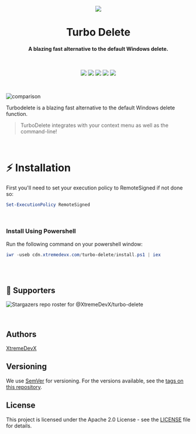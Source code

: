 
<p align="center">
  <img src="https://github.com/XtremeDevX/turbo-delete/blob/master/assets/turbo-delete-icon-transparent-bg.png" />
</p>

<h1 align="center">Turbo Delete</h1>
<h4 align="center">A blazing fast alternative to the default Windows delete.</h1>
<br>

<p align="center">
  <img src="https://img.shields.io/badge/version-0.0.1-green"> <img src="https://img.shields.io/github/license/XtremeDevX/turbo-delete?color=pink"> <img src="https://img.shields.io/tokei/lines/github/XtremeDevX/turbo-delete?color=white&label=lines%20of%20code"> <img src="https://img.shields.io/github/languages/top/XtremeDevX/turbo-delete?color=%230xfffff"> <img src="https://img.shields.io/github/repo-size/XtremeDevX/turbo-delete?color=orange">
</p>

<br>

![comparison](https://user-images.githubusercontent.com/63039748/154819625-dce22227-0415-411f-8b53-708566ace569.gif)

Turbodelete is a blazing fast alternative to the default Windows delete function.

> TurboDelete integrates with your context menu as well as the command-line!

<br>

# :zap: Installation

First you'll need to set your execution policy to RemoteSigned if not done so:

```powershell
Set-ExecutionPolicy RemoteSigned
```

<br>

### Install Using Powershell

Run the following command on your powershell window:

```powershell
iwr -useb cdn.xtremedevx.com/turbo-delete/install.ps1 | iex
```

<br>
<br>

## :clap: Supporters

![Stargazers repo roster for @XtremeDevX/turbo-delete](https://reporoster.com/stars/XtremeDevX/turbo-delete)

<br>


## Authors

[XtremeDevX](https://www.github.com/XtremeDevX) 

## Versioning

We use [SemVer](http://semver.org/) for versioning. For the versions available, see the [tags on this repository](https://github.com/XtremeDevX/turbo-delete/tags).

## License

This project is licensed under the Apache 2.0 License - see the [LICENSE](LICENSE.txt) file for details.
